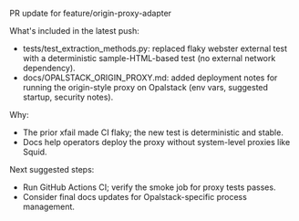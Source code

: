 PR update for feature/origin-proxy-adapter

What's included in the latest push:

- tests/test_extraction_methods.py: replaced flaky webster external test with a deterministic sample-HTML-based test (no external network dependency).
- docs/OPALSTACK_ORIGIN_PROXY.md: added deployment notes for running the origin-style proxy on Opalstack (env vars, suggested startup, security notes).

Why:
- The prior xfail made CI flaky; the new test is deterministic and stable.
- Docs help operators deploy the proxy without system-level proxies like Squid.

Next suggested steps:
- Run GitHub Actions CI; verify the smoke job for proxy tests passes.
- Consider final docs updates for Opalstack-specific process management.
